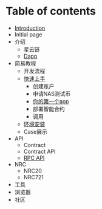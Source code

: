 # Table of contents

* [Introduction](README.md)
* Initial page
* 介绍
  * 星云链
  * [Dapp](jie-shao/dapp.md)
* 简易教程
  * 开发流程
  * [快速上手](tutorials/kuai-su-shang-shou/README.md)
    * 创建账户
    * 申请NAS测试币
    * [你的第一个app](tutorials/kuai-su-shang-shou/ni-de-di-yi-ge-app.md)
    * 部署智能合约
    * 调用
  * [环境安装](tutorials/huan-jing-an-zhuang.md)
  * Case展示
* API
  * Contract
  * Contract API
  * [RPC API](api/rpc-api.md)
* NRC
  * NRC20
  * NRC721
* 工具
* 浏览器
* 社区

